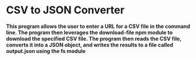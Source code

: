 # CSV to JSON Converter

**This program allows the user to enter a URL for a CSV file in the command line. The program then leverages the download-file npm module to download the specified CSV file.
The program then reads the CSV file, converts it into a JSON object, and writes the results to a file called output.json using the fs module**
